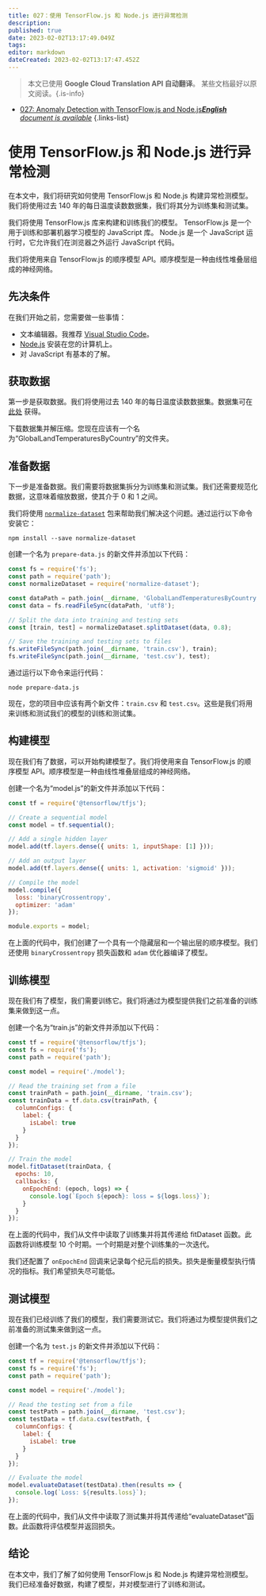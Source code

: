 ```yaml
---
title: 027：使用 TensorFlow.js 和 Node.js 进行异常检测
description: 
published: true
date: 2023-02-02T13:17:49.049Z
tags: 
editor: markdown
dateCreated: 2023-02-02T13:17:47.452Z
---
```


> 本文已使用 **Google Cloud Translation API 自动翻译**。
某些文档最好以原文阅读。{.is-info}



- [027: Anomaly Detection with TensorFlow.js and Node.js***English** document is available*](/en/Knowledge-base/TensorFlow-js/Learning/027-anomaly-detection-with-tensorflow-js-and-node-js)
{.links-list}


# 使用 TensorFlow.js 和 Node.js 进行异常检测

在本文中，我们将研究如何使用 TensorFlow.js 和 Node.js 构建异常检测模型。我们将使用过去 140 年的每日温度读数数据集，我们将其分为训练集和测试集。

我们将使用 TensorFlow.js 库来构建和训练我们的模型。 TensorFlow.js 是一个用于训练和部署机器学习模型的 JavaScript 库。 Node.js 是一个 JavaScript 运行时，它允许我们在浏览器之外运行 JavaScript 代码。

我们将使用来自 TensorFlow.js 的顺序模型 API。顺序模型是一种由线性堆叠层组成的神经网络。

## 先决条件

在我们开始之前，您需要做一些事情：

- 文本编辑器。我推荐 [Visual Studio Code](https://code.visualstudio.com/)。
- [Node.js](https://nodejs.org/en/) 安装在您的计算机上。
- 对 JavaScript 有基本的了解。

## 获取数据

第一步是获取数据。我们将使用过去 140 年的每日温度读数数据集。数据集可在 [此处](https://www.kaggle.com/berkeleyearth/climate-change-earth-surface-temperature-data) 获得。

下载数据集并解压缩。您现在应该有一个名为“GlobalLandTemperaturesByCountry”的文件夹。

## 准备数据

下一步是准备数据。我们需要将数据集拆分为训练集和测试集。我们还需要规范化数据，这意味着缩放数据，使其介于 0 和 1 之间。

我们将使用 [`normalize-dataset`](https://www.npmjs.com/package/normalize-dataset) 包来帮助我们解决这个问题。通过运行以下命令安装它：

```
npm install --save normalize-dataset
```

创建一个名为 `prepare-data.js` 的新文件并添加以下代码：

```javascript
const fs = require('fs');
const path = require('path');
const normalizeDataset = require('normalize-dataset');

const dataPath = path.join(__dirname, 'GlobalLandTemperaturesByCountry.csv');
const data = fs.readFileSync(dataPath, 'utf8');

// Split the data into training and testing sets
const [train, test] = normalizeDataset.splitDataset(data, 0.8);

// Save the training and testing sets to files
fs.writeFileSync(path.join(__dirname, 'train.csv'), train);
fs.writeFileSync(path.join(__dirname, 'test.csv'), test);
```

通过运行以下命令来运行代码：

```
node prepare-data.js
```

现在，您的项目中应该有两个新文件：`train.csv` 和 `test.csv`。这些是我们将用来训练和测试我们的模型的训练和测试集。

## 构建模型

现在我们有了数据，可以开始构建模型了。我们将使用来自 TensorFlow.js 的顺序模型 API。顺序模型是一种由线性堆叠层组成的神经网络。

创建一个名为“model.js”的新文件并添加以下代码：

```javascript
const tf = require('@tensorflow/tfjs');

// Create a sequential model
const model = tf.sequential();

// Add a single hidden layer
model.add(tf.layers.dense({ units: 1, inputShape: [1] }));

// Add an output layer
model.add(tf.layers.dense({ units: 1, activation: 'sigmoid' }));

// Compile the model
model.compile({
  loss: 'binaryCrossentropy',
  optimizer: 'adam'
});

module.exports = model;
```

在上面的代码中，我们创建了一个具有一个隐藏层和一个输出层的顺序模型。我们还使用 `binaryCrossentropy` 损失函数和 `adam` 优化器编译了模型。

## 训练模型

现在我们有了模型，我们需要训练它。我们将通过为模型提供我们之前准备的训练集来做到这一点。

创建一个名为“train.js”的新文件并添加以下代码：

```javascript
const tf = require('@tensorflow/tfjs');
const fs = require('fs');
const path = require('path');

const model = require('./model');

// Read the training set from a file
const trainPath = path.join(__dirname, 'train.csv');
const trainData = tf.data.csv(trainPath, {
  columnConfigs: {
    label: {
      isLabel: true
    }
  }
});

// Train the model
model.fitDataset(trainData, {
  epochs: 10,
  callbacks: {
    onEpochEnd: (epoch, logs) => {
      console.log(`Epoch ${epoch}: loss = ${logs.loss}`);
    }
  }
});
```

在上面的代码中，我们从文件中读取了训练集并将其传递给 fitDataset 函数。此函数将训练模型 10 个时期。一个时期是对整个训练集的一次迭代。

我们还配置了 `onEpochEnd` 回调来记录每个纪元后的损失。损失是衡量模型执行情况的指标。我们希望损失尽可能低。

## 测试模型

现在我们已经训练了我们的模型，我们需要测试它。我们将通过为模型提供我们之前准备的测试集来做到这一点。

创建一个名为 `test.js` 的新文件并添加以下代码：

```javascript
const tf = require('@tensorflow/tfjs');
const fs = require('fs');
const path = require('path');

const model = require('./model');

// Read the testing set from a file
const testPath = path.join(__dirname, 'test.csv');
const testData = tf.data.csv(testPath, {
  columnConfigs: {
    label: {
      isLabel: true
    }
  }
});

// Evaluate the model
model.evaluateDataset(testData).then(results => {
  console.log(`Loss: ${results.loss}`);
});
```

在上面的代码中，我们从文件中读取了测试集并将其传递给“evaluateDataset”函数。此函数将评估模型并返回损失。

## 结论

在本文中，我们了解了如何使用 TensorFlow.js 和 Node.js 构建异常检测模型。我们已经准备好数据，构建了模型，并对模型进行了训练和测试。